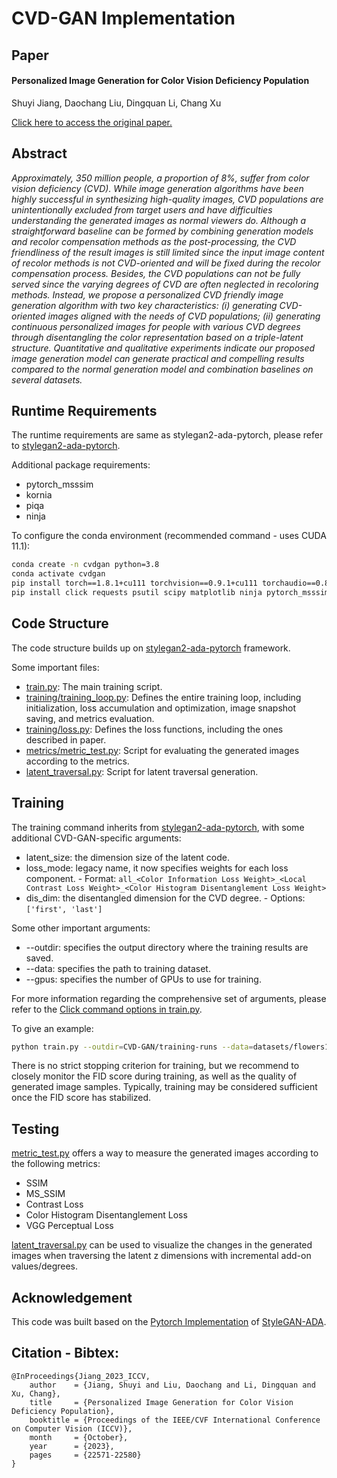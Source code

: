 ﻿# CVD-GAN Implementation

## Paper
#### Personalized Image Generation for Color Vision Deficiency Population
Shuyi Jiang, Daochang Liu, Dingquan Li, Chang Xu

[Click here to access the original paper.](https://openaccess.thecvf.com/content/ICCV2023/papers/Jiang_Personalized_Image_Generation_for_Color_Vision_Deficiency_Population_ICCV_2023_paper.pdf)

## Abstract
*Approximately, 350 million people, a proportion of 8%, suffer from color vision deficiency (CVD). While image
generation algorithms have been highly successful in synthesizing high-quality images, CVD populations are unintentionally 
excluded from target users and have difficulties understanding the generated images as normal viewers do. Although a 
straightforward baseline can be formed by combining generation models and recolor compensation methods as the post-processing, 
the CVD friendliness of the result images is still limited since the input image content of recolor methods is not 
CVD-oriented and will be fixed during the recolor compensation process. Besides, the CVD populations can not be fully 
served since the varying degrees of CVD are often neglected in recoloring methods. Instead, we propose a personalized 
CVD friendly image generation algorithm with two key characteristics: (i) generating CVD-oriented images aligned with
the needs of CVD populations; (ii) generating continuous personalized images for people with various CVD degrees through 
disentangling the color representation based on a triple-latent structure. Quantitative and qualitative experiments 
indicate our proposed image generation model can generate practical and compelling results compared to the normal generation 
model and combination baselines on several datasets.*


## Runtime Requirements
The runtime requirements are same as stylegan2-ada-pytorch, please refer to [stylegan2-ada-pytorch](https://github.com/NVlabs/stylegan2-ada-pytorch#requirements).

Additional package requirements:
* pytorch_msssim
* kornia
* piqa
* ninja

To configure the conda environment (recommended command - uses CUDA 11.1):
```.bash
conda create -n cvdgan python=3.8
conda activate cvdgan
pip install torch==1.8.1+cu111 torchvision==0.9.1+cu111 torchaudio==0.8.1 -f https://download.pytorch.org/whl/torch_stable.html
pip install click requests psutil scipy matplotlib ninja pytorch_msssim piqa kornia==0.6.5
```

## Code Structure
The code structure builds up on [stylegan2-ada-pytorch](https://github.com/NVlabs/stylegan2-ada-pytorch) framework.

Some important files:
* [train.py](./train.py): The main training script.
* [training/training_loop.py](./training/training_loop.py): Defines the entire training loop, including initialization, 
loss accumulation and optimization, image snapshot saving, and metrics evaluation.
* [training/loss.py](./training/loss.py): Defines the loss functions, including the ones described in paper.
* [metrics/metric_test.py](./metrics/metric_test.py): Script for evaluating the generated images according to the metrics.
* [latent_traversal.py](./latent_traversal.py): Script for latent traversal generation.

## Training
The training command inherits from [stylegan2-ada-pytorch](https://github.com/NVlabs/stylegan2-ada-pytorch#stylegan2-ada--official-pytorch-implementation), 
with some additional CVD-GAN-specific arguments:
* latent_size: the dimension size of the latent code.
* loss_mode: legacy name, it now specifies weights for each loss component. - Format: ``all_<Color Information Loss Weight>_<Local Contrast Loss Weight>_<Color Histogram Disentanglement Loss Weight>``
* dis_dim: the disentangled dimension for the CVD degree. - Options: ```['first', 'last']```

Some other important arguments:
* --outdir: specifies the output directory where the training results are saved.
* --data: specifies the path to training dataset.
* --gpus: specifies the number of GPUs to use for training.

For more information regarding the comprehensive set of arguments, please refer to the [Click command options in train.py](./train.py).

To give an example:
```.bash
python train.py --outdir=CVD-GAN/training-runs --data=datasets/flowers102.zip --gpus=8 --cfg=auto --load=True --latent_size=16 --dis_dim='last' --loss_mode='all_5.0_50.0_10.0'
```

There is no strict stopping criterion for training, but we recommend to closely monitor the FID score during training, as well as the quality of generated image samples. Typically, training may be considered sufficient once the FID score has stabilized.

## Testing
[metric_test.py](./metrics/metric_test.py) offers a way to measure the generated images according to the following metrics:
* SSIM
* MS_SSIM
* Contrast Loss
* Color Histogram Disentanglement Loss
* VGG Perceptual Loss

[latent_traversal.py](./latent_traversal.py) can be used to visualize the changes in the generated images when traversing the latent z dimensions with incremental add-on values/degrees.

## Acknowledgement
This code was built based on the [Pytorch Implementation](https://github.com/NVlabs/stylegan2-ada-pytorch) of [StyleGAN-ADA](https://arxiv.org/abs/2006.06676).

## Citation - Bibtex:
```
@InProceedings{Jiang_2023_ICCV,
    author    = {Jiang, Shuyi and Liu, Daochang and Li, Dingquan and Xu, Chang},
    title     = {Personalized Image Generation for Color Vision Deficiency Population},
    booktitle = {Proceedings of the IEEE/CVF International Conference on Computer Vision (ICCV)},
    month     = {October},
    year      = {2023},
    pages     = {22571-22580}
}
```

